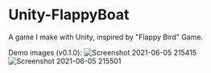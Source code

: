 # Unity-FlappyBoat
A game I make with Unity, inspired by "Flappy Bird" Game.

Demo images (v0.1.0):
![Screenshot 2021-06-05 215415](https://user-images.githubusercontent.com/84399613/120895774-b9146a80-c648-11eb-95a7-ad3ca90fdfa3.png)
![Screenshot 2021-06-05 215501](https://user-images.githubusercontent.com/84399613/120895777-bca7f180-c648-11eb-8398-af93edb354f2.png)
